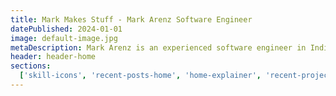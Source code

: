 ```yaml
---
title: Mark Makes Stuff - Mark Arenz Software Engineer
datePublished: 2024-01-01
image: default-image.jpg
metaDescription: Mark Arenz is an experienced software engineer in Indianapolis Indiana, solving problems and leading teams for global brands.
header: header-home
sections:
  ['skill-icons', 'recent-posts-home', 'home-explainer', 'recent-projects-home', 'cta-primary']
---
```

